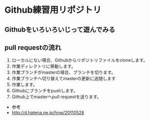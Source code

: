 # Github練習用リポジトリ
## Githubをいろいろいじって遊んでみる
  
## pull requestの流れ
1. ローカルにない場合、Githubからリポジトリファイルをcloneします。
2. 作業ディレクトリに移動します。
3. 作業ブランチがmasterの場合、ブランチを切ります。
4. 作業ブランチへ切り替えてmasterの更新に追随します 
5. 作業します。
6. Githubにブランチをpushします。
7. Github上でmasterへpull requestを送ります。
- 参考
 - http://d.hatena.ne.jp/hnw/20110528
